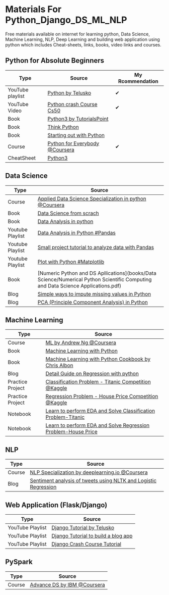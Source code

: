 # Materials For Python_Django_DS_ML_NLP
Free materials available on internet for learning python, Data Science, Machine Learning, NLP, Deep Learning and building web application using python which includes Cheat-sheets, links, books, video links and courses.

## Python for Absolute Beginners

Type | Source | My Rcommendation
--- | --- | ---
YouTube playlist | [Python by Telusko](https://www.youtube.com/playlist?list=PLsyeobzWxl7poL9JTVyndKe62ieoN-MZ3) | ✔
YouTube Video | [Python crash Course Cs50](https://youtu.be/mgBpcQRDtl0) | ✔
Book | [Python3 by TutorialsPoint](books/python/python3_tutorial.pdf)
Book | [Think Python](books/python/thinkpython.pdf)
Book | [Starting out with Python](books/python/Starting-Out-with-Python-4th-Edi.PDF)
Course | [Python for Everybody @Coursera](https://www.coursera.org/specializations/python?) | ✔
CheatSheet | [Python3](cheatsheets/python3.pdf)

## Data Science
Type | Source 
--- | ---
Course | [Applied Data Science Specialization in python @Coursera](https://www.coursera.org/specializations/data-science-python)
Book | [Data Science from scrach](https://github.com/HarshKothari21/Materials_python_Django_DS_ML_NLP/blob/master/books/Data%20Science/Data%20Science%20from%20Scratch%20with%20Python%20by%20Joel%20Grus.pdf)
Book | [Data Analysis in python](https://github.com/HarshKothari21/Materials_python_Django_DS_ML_NLP/blob/master/books/Data%20Analysis/Python%20for%20Data%20Analysis%202nd%20edition.pdf)
Youtube Playlist | [Data Analysis in Python #Pandas](https://www.youtube.com/playlist?list=PL-osiE80TeTsWmV9i9c58mdDCSskIFdDS)
Youtube Playlist | [Small project tutorial to analyze data with Pandas](https://www.youtube.com/playlist?list=PL5-da3qGB5IBITZj_dYSFqnd_15JgqwA6)
Youtube Playlist | [Plot with Python #Matplotlib](https://www.youtube.com/playlist?list=PL-osiE80TeTvipOqomVEeZ1HRrcEvtZB_)
Book | [Numeric Python and DS Apllications](books/Data Science/Numerical Python Scientific Computing and Data Science Applications.pdf)
Blog | [Simple ways to impute missing values in Python](https://medium.com/analytics-vidhya/simple-ways-to-impute-missing-values-in-a-dataset-with-examples-33d0688231be)
Blog | [PCA (Principle Component Analysis) in Python](https://towardsdatascience.com/pca-using-python-scikit-learn-e653f8989e60)

## Machine Learning
Type | Source 
--- | ---
Course | [ML by Andrew Ng @Coursera](https://www.coursera.org/learn/machine-learning)
Book | [Machine Learning with Python](https://github.com/HarshKothari21/Materials_python_Django_DS_ML_NLP/blob/master/books/Machine%20Learning/Introduction%20to%20ML%20with%20Python%20A%20Guide%20for%20Data%20Scientists%20by%20Andreas%20C.%20M%C3%BCller%2C%20Sarah%20Guido.pdf)
Book | [Machine Learning with Python Cookbook by Chris Albon](https://github.com/HarshKothari21/Materials_python_Django_DS_ML_NLP/blob/master/books/Machine%20Learning/ML%20with%20Python%20Cookbook%20by%20Chris%20Albon.pdf)
Blog | [Detail Guide on Regression with python](https://medium.com/swlh/a-detail-guide-on-regression-2f44c87c47d1)
Practice Project | [Classification Problem - Titanic Competition @Kaggle](https://www.kaggle.com/c/titanic)
Practice Project | [Regression Problem - House Price Competition @Kaggle](https://www.kaggle.com/c/house-prices-advanced-regression-techniques)
Notebook | [Learn to perform EDA and Solve Classification Problem-Titanic](https://www.kaggle.com/harshkothari21/100-accurate-results-with-eda-all-ml-models)
Notebook | [Learn to perform EDA and Solve Regression Problem-House Price](https://www.kaggle.com/harshkothari21/beginners-notebook-all-ml-models-eda)

## NLP
Type | Source 
--- | ---
Course | [NLP Specialization by deeplearning.io @Coursera](https://www.coursera.org/specializations/natural-language-processing?)
Blog | [Sentiment analysis of tweets using NLTK and Logistic Regression](https://medium.com/analytics-vidhya/sentiment-analysis-of-tweets-8d090cecb096)

## Web Application (Flask/Django)
Type | Source 
--- | ---
YouTube Playlist | [Django Tutorial by Telusko](https://www.youtube.com/playlist?list=PLsyeobzWxl7r2ukVgTqIQcl-1T0C2mzau)
YouTube Playlist | [Django Tutorial to build a blog app](https://www.youtube.com/playlist?list=PL-osiE80TeTtoQCKZ03TU5fNfx2UY6U4p)
YouTube Playlist | [Django Crash Course Tutorial](https://www.youtube.com/playlist?list=PL-51WBLyFTg2vW-_6XBoUpE7vpmoR3ztO)

## PySpark
Type | Source
--- | ---
Course | [Advance DS by IBM @Coursera](https://www.coursera.org/specializations/advanced-data-science-ibm)
